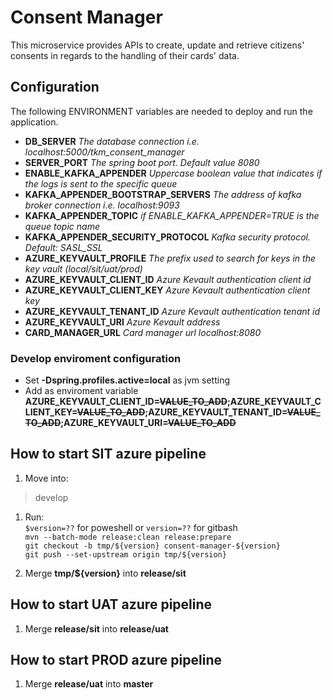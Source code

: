 # Consent Manager
This microservice provides APIs to create, update and retrieve citizens' consents in regards to the handling of their cards' data.

## Configuration
The following ENVIRONMENT variables are needed to deploy and run the application.

- **DB_SERVER** *The database connection i.e. localhost:5000/tkm_consent_manager*
- **SERVER_PORT** *The spring boot port. Default value 8080*
- **ENABLE_KAFKA_APPENDER** *Uppercase boolean value that indicates if the logs is sent to the specific queue*
- **KAFKA_APPENDER_BOOTSTRAP_SERVERS** *The address of kafka broker connection i.e. localhost:9093*
- **KAFKA_APPENDER_TOPIC** *if ENABLE_KAFKA_APPENDER=TRUE is the queue topic name*
- **KAFKA_APPENDER_SECURITY_PROTOCOL** *Kafka security protocol. Default: SASL_SSL*
- **AZURE_KEYVAULT_PROFILE** *The prefix used to search for keys in the key vault (local/sit/uat/prod)*
- **AZURE_KEYVAULT_CLIENT_ID** *Azure Kevault authentication client id*
- **AZURE_KEYVAULT_CLIENT_KEY** *Azure Kevault authentication client key*
- **AZURE_KEYVAULT_TENANT_ID** *Azure Kevault authentication tenant id*
- **AZURE_KEYVAULT_URI** *Azure Kevault address*
- **CARD_MANAGER_URL** *Card manager url localhost:8080*

### Develop enviroment configuration
- Set **-Dspring.profiles.active=local** as jvm setting
- Add as enviroment variable **AZURE_KEYVAULT_CLIENT_ID=~~VALUE_TO_ADD~~;AZURE_KEYVAULT_CLIENT_KEY=~~VALUE_TO_ADD~~;AZURE_KEYVAULT_TENANT_ID=~~VALUE_TO_ADD~~;AZURE_KEYVAULT_URI=~~VALUE_TO_ADD~~**

## How to start SIT azure pipeline

1. Move into:
> develop

1. Run:<br>
   `$version=??` for poweshell or `version=??` for gitbash<br>
   `mvn --batch-mode release:clean release:prepare`<br>
   `git checkout -b tmp/${version} consent-manager-${version}`<br>
   `git push --set-upstream origin tmp/${version}`<br>

2. Merge **tmp/${version}** into **release/sit**

## How to start UAT azure pipeline

1. Merge **release/sit** into **release/uat**

## How to start PROD azure pipeline

1. Merge **release/uat** into **master**